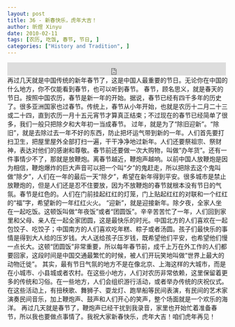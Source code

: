 ```yaml
---
layout: post
title: 36 - 新春快乐，虎年大吉！
author: 昕煜 Xinyu
date: 2010-02-11
tags: [农历, 吃饭, 春节, 节日, ]
categories: ["History and Tradition", ]
---
```


<iframe src="https://archive.org/embed/slowchinese_201909/Slow_Chinese_036.mp3" width="500" height="30" frameborder="0" webkitallowfullscreen="true" mozallowfullscreen="true" allowfullscreen></iframe>
再过几天就是中国传统的新年春节了，这是中国人最重要的节日。无论你在中国的什么地方，你不仅能看到春节，也可以听到春节。
春节，顾名思义，就是春天的节日。按照中国农历，春节是新一年的开始。据说，春节已经有四千多年的历史了。很多亚洲国家也过春节。传统上，春节从小年开始，也就是农历十二月二十三或二十四，直到农历一月十五元宵节才算真正结束；不过现在的春节已经简单了很多，我们一般只把除夕和大年初一当成春节。
过年，就是为了“除旧迎新”。“除旧”，就是去除过去一年不好的东西，防止把坏运气带到新的一年。人们首先要打扫卫生，把屋里屋外全部打扫一遍，干干净净地过新年。人们还要祭祖宗、祭财神，表达对他们的感谢和尊敬。春节前还要做一次大购物，叫做“办年货”。还有一件事情少不了，那就是放鞭炮。离春节越近，鞭炮声越响。以前中国人放鞭炮是因为相信，鞭炮爆炸的巨大声音可以把一个叫“夕”的鬼赶走，所以把除去这个鬼叫做“除夕”，人们在一年的最后一天“除夕”，希望在新年得到平安。很多城市是禁止放鞭炮的，但是人们还是忍不住要放，因为不放鞭炮的春节就根本没有节日的气氛。春节是红色的。人们在门前挂起红红的灯笼，门上贴起红红的对联和一个红红的“福”字，希望新的一年红红火火。
“迎新”，就是迎接新年。除夕夜，全家人坐在一起吃饭。这顿饭叫做“年夜饭”或者“团圆饭”。辛辛苦苦忙了一年，人们回到家里和父母、亲人在一起全家团圆，这是最快乐的时光。中国北方的人们喜欢在一起包饺子、吃饺子；中国南方的人们喜欢吃年糕、粽子或者汤圆。孩子们最快乐的事情是得到大人给的压岁钱。大人送给孩子压岁钱，既希望他们平安，也希望他们慢一点长大。这顿“团圆饭”非常重要，所以每年春节前，成千上万在外工作的人们都要回家，这段时间是中国交通最繁忙的时候，被人们开玩笑地叫做“世界上最大的动物迁徙”。
其实，最有节日气氛的地方不是在像北京、上海这样的大城市，而是在小城市、小县城或者农村。在这些小地方，人们对农历非常依赖，这里保留着更多的传统和习俗。在一些地方，人们会组织游行活动，或者举办传统的庆祝仪式。在这些活动上，有扭秧歌、舞狮子、耍龙灯、跑旱船等民间表演，有民间的艺术家演奏民间音乐，加上鞭炮声、鼓声和人们开心的笑声，整个场面就是一个欢乐的海洋。
再过几天就是春节了，鞭炮声已经干扰到我录音，家里也开始忙着准备春节，所以我也要做点事情了。我祝大家新春快乐，虎年大吉！咱们虎年再见！
 
